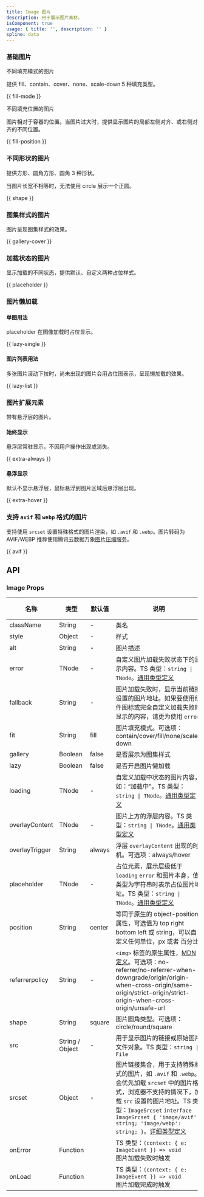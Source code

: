 ```yaml
---
title: Image 图片
description: 用于展示图片素材。
isComponent: true
usage: { title: '', description: '' }
spline: data
---
```


### 基础图片

不同填充模式的图片

提供 fill、contain、cover、none、scale-down 5 种填充类型。

{{ fill-mode }}

不同填充位置的图片

图片相对于容器的位置。当图片过大时，提供显示图片的局部左侧对齐、或右侧对齐的不同位置。

{{ fill-position }}

### 不同形状的图片

提供方形、圆角方形、圆角 3 种形状。

当图片长宽不相等时，无法使用 circle 展示一个正圆。

{{ shape }}

### 图集样式的图片

图片呈现图集样式的效果。

{{ gallery-cover }}

### 加载状态的图片

显示加载的不同状态，提供默认、自定义两种占位样式。

{{ placeholder }}

### 图片懒加载

#### 单图用法

placeholder 在图像加载时占位显示。

{{ lazy-single }}

#### 图片列表用法

多张图片滚动下拉时，尚未出现的图片会用占位图表示，呈现懒加载的效果。

{{ lazy-list }}

### 图片扩展元素

带有悬浮层的图片。

#### 始终显示

悬浮层常驻显示，不因用户操作出现或消失。

{{ extra-always }}

#### 悬浮显示

默认不显示悬浮层，鼠标悬浮到图片区域后悬浮层出现。

{{ extra-hover }}

### 支持 `avif` 和 `webp` 格式的图片

支持使用 `srcset` 设置特殊格式的图片渲染，如 `.avif` 和 `.webp`。图片转码为 AVIF/WEBP 推荐使用腾讯云数据万象<a href="https://cloud.tencent.com/document/product/436/60455">图片压缩服务</a>。

{{ avif }}

## API
### Image Props

名称 | 类型 | 默认值 | 说明 | 必传
-- | -- | -- | -- | --
className | String | - | 类名 | N
style | Object | - | 样式 | N
alt | String | - | 图片描述 | N
error | TNode | - | 自定义图片加载失败状态下的显示内容。TS 类型：`string \| TNode`。[通用类型定义](https://github.com/TDesignOteam/tdesign-web-components/src/common.ts) | N
fallback | String | - | 图片加载失败时，显示当前链接设置的图片地址。如果要使用组件图标或完全自定义加载失败时显示的内容，请更为使用 `error` | N
fit | String | fill | 图片填充模式。可选项：contain/cover/fill/none/scale-down | N
gallery | Boolean | false | 是否展示为图集样式 | N
lazy | Boolean | false | 是否开启图片懒加载 | N
loading | TNode | - | 自定义加载中状态的图片内容，如：“加载中”。TS 类型：`string \| TNode`。[通用类型定义](https://github.com/TDesignOteam/tdesign-web-components/src/common.ts) | N
overlayContent | TNode | - | 图片上方的浮层内容。TS 类型：`string \| TNode`。[通用类型定义](https://github.com/TDesignOteam/tdesign-web-components/src/common.ts) | N
overlayTrigger | String | always | 浮层 `overlayContent` 出现的时机。可选项：always/hover | N
placeholder | TNode | - | 占位元素，展示层级低于 `loading` `error` 和图片本身，值类型为字符串时表示占位图片地址。TS 类型：`string \| TNode`。[通用类型定义](https://github.com/TDesignOteam/tdesign-web-components/src/common.ts) | N
position | String | center | 等同于原生的 object-position 属性，可选值为 top right bottom left 或 string，可以自定义任何单位，px 或者 百分比 | N
referrerpolicy | String | - | `<img>` 标签的原生属性，[MDN 定义](https://developer.mozilla.org/en-US/docs/Web/HTTP/Headers/Referrer-Policy)。可选项：no-referrer/no-referrer-when-downgrade/origin/origin-when-cross-origin/same-origin/strict-origin/strict-origin-when-cross-origin/unsafe-url | N
shape | String | square | 图片圆角类型。可选项：circle/round/square | N
src | String / Object | - | 用于显示图片的链接或原始图片文件对象。TS 类型：`string \| File` | N
srcset | Object | - | 图片链接集合，用于支持特殊格式的图片，如 `.avif` 和 `.webp`。会优先加载 `srcset` 中的图片格式，浏览器不支持的情况下，加载 `src` 设置的图片地址。TS 类型：`ImageSrcset` `interface ImageSrcset { 'image/avif': string; 'image/webp': string; }`。[详细类型定义](https://github.com/Tencent/tdesign-react/blob/develop/src/image/type.ts) | N
onError | Function |  | TS 类型：`(context: { e: ImageEvent }) => void`<br/>图片加载失败时触发 | N
onLoad | Function |  | TS 类型：`(context: { e: ImageEvent }) => void`<br/>图片加载完成时触发 | N
